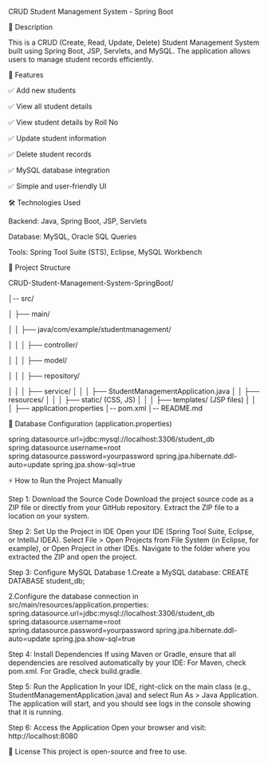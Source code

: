 CRUD Student Management System - Spring Boot

📌 Description

This is a CRUD (Create, Read, Update, Delete) Student Management System built using Spring Boot, JSP, Servlets, and MySQL. The application allows users to manage student records efficiently.


🚀 Features

✅ Add new students

✅ View all student details

✅ View student details by Roll No

✅ Update student information

✅ Delete student records

✅ MySQL database integration

✅ Simple and user-friendly UI


🛠️ Technologies Used

Backend: Java, Spring Boot, JSP, Servlets

Database: MySQL, Oracle SQL Queries

Tools: Spring Tool Suite (STS), Eclipse, MySQL Workbench


📂 Project Structure


CRUD-Student-Management-System-SpringBoot/

│-- src/

│   ├── main/

│   │   ├── java/com/example/studentmanagement/

│   │   │   ├── controller/

│   │   │   ├── model/

│   │   │   ├── repository/

│   │   │   ├── service/
│   │   │   ├── StudentManagementApplication.java
│   │   ├── resources/
│   │   │   ├── static/ (CSS, JS)
│   │   │   ├── templates/ (JSP files)
│   │   │   ├── application.properties
│-- pom.xml
│-- README.md

💾 Database Configuration (application.properties)

spring.datasource.url=jdbc:mysql://localhost:3306/student_db
spring.datasource.username=root
spring.datasource.password=yourpassword
spring.jpa.hibernate.ddl-auto=update
spring.jpa.show-sql=true

⚡ How to Run the Project Manually

Step 1: Download the Source Code
Download the project source code as a ZIP file or directly from your GitHub repository.
Extract the ZIP file to a location on your system.

Step 2: Set Up the Project in IDE
Open your IDE (Spring Tool Suite, Eclipse, or IntelliJ IDEA).
Select File > Open Projects from File System (in Eclipse, for example), or Open Project in other IDEs.
Navigate to the folder where you extracted the ZIP and open the project.

Step 3: Configure MySQL Database
1.Create a MySQL database:
CREATE DATABASE student_db;

2.Configure the database connection in src/main/resources/application.properties:
spring.datasource.url=jdbc:mysql://localhost:3306/student_db
spring.datasource.username=root
spring.datasource.password=yourpassword
spring.jpa.hibernate.ddl-auto=update
spring.jpa.show-sql=true

Step 4: Install Dependencies
If using Maven or Gradle, ensure that all dependencies are resolved automatically by your IDE:
For Maven, check pom.xml.
For Gradle, check build.gradle.

Step 5: Run the Application
In your IDE, right-click on the main class (e.g., StudentManagementApplication.java) and select Run As > Java Application.
The application will start, and you should see logs in the console showing that it is running.

Step 6: Access the Application
Open your browser and visit:
http://localhost:8080

📜 License
This project is open-source and free to use.

